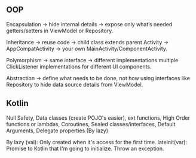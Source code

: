 ## OOP
Encapsulation → hide internal details → expose only what’s needed
getters/setters in ViewModel or Repository.

Inheritance → reuse code → child class extends parent
Activity → AppCompatActivity → your own MainActivity/ComponentActivity.

Polymorphism → same interface → different implementations
multiple ClickListener implementations for different UI components.

Abstraction → define what needs to be done, not how
using interfaces like Repository to hide data source details from ViewModel.

## Kotlin
Null Safety, Data classes (create POJO's easier), ext functions, High Order functions or lambdas, Coroutines,
Sealed classes/interfaces, Default Arguments, Delegate properties (By lazy)

By lazy (val): Only created when it's access for the first time. 
lateinit(var): Promise to Kotlin that I'm going to initialize. Throw an exception. 
